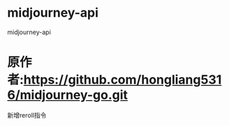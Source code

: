 # midjourney-api
midjourney-api
# 原作者:https://github.com/hongliang5316/midjourney-go.git
新增reroll指令

